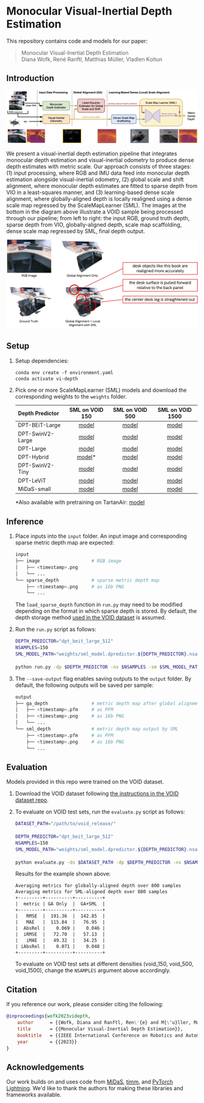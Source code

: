 # Monocular Visual-Inertial Depth Estimation

This repository contains code and models for our paper:

> Monocular Visual-Inertial Depth Estimation  
> Diana Wofk, René Ranftl, Matthias Müller, Vladlen Koltun

## Introduction

![Methodology Diagram](figures/methodology_diagram.png)

We present a visual-inertial depth estimation pipeline that integrates monocular depth estimation and visual-inertial odometry to produce dense depth estimates with metric scale. Our approach consists of three stages: (1) input processing, where RGB and IMU data feed into monocular depth estimation alongside visual-inertial odometry, (2) global scale and shift alignment, where monocular depth estimates are fitted to sparse depth from VIO in a least-squares manner, and (3) learning-based dense scale alignment, where globally-aligned depth is locally realigned using a dense scale map regressed by the ScaleMapLearner (SML). The images at the bottom in the diagram above illustrate a VOID sample being processed through our pipeline; from left to right: the input RGB, ground truth depth, sparse depth from VIO, globally-aligned depth, scale map scaffolding, dense scale map regressed by SML, final depth output.

![Teaser Figure](figures/teaser_figure.png)

## Setup

1) Setup dependencies:

    ```shell
    conda env create -f environment.yaml
    conda activate vi-depth
    ```

2) Pick one or more ScaleMapLearner (SML) models and download the corresponding weights to the `weights` folder.

    | Depth Predictor   |  SML on VOID 150  |  SML on VOID 500  | SML on VOID 1500 |
    | :---              |       :----:      |       :----:      |      :----:      |
    | DPT-BEiT-Large    | [model](https://github.com/isl-org/VI-Depth/releases/download/v1/sml_model.dpredictor.dpt_beit_large_512.nsamples.150.ckpt) | [model](https://github.com/isl-org/VI-Depth/releases/download/v1/sml_model.dpredictor.dpt_beit_large_512.nsamples.500.ckpt) | [model](https://github.com/isl-org/VI-Depth/releases/download/v1/sml_model.dpredictor.dpt_beit_large_512.nsamples.1500.ckpt) |
    | DPT-SwinV2-Large  | [model](https://github.com/isl-org/VI-Depth/releases/download/v1/sml_model.dpredictor.dpt_swin2_large_384.nsamples.150.ckpt) | [model](https://github.com/isl-org/VI-Depth/releases/download/v1/sml_model.dpredictor.dpt_swin2_large_384.nsamples.500.ckpt) | [model](https://github.com/isl-org/VI-Depth/releases/download/v1/sml_model.dpredictor.dpt_swin2_large_384.nsamples.1500.ckpt) |
    | DPT-Large         | [model](https://github.com/isl-org/VI-Depth/releases/download/v1/sml_model.dpredictor.dpt_large.nsamples.150.ckpt) | [model](https://github.com/isl-org/VI-Depth/releases/download/v1/sml_model.dpredictor.dpt_large.nsamples.500.ckpt) | [model](https://github.com/isl-org/VI-Depth/releases/download/v1/sml_model.dpredictor.dpt_large.nsamples.1500.ckpt) |
    | DPT-Hybrid        | [model](https://github.com/isl-org/VI-Depth/releases/download/v1/sml_model.dpredictor.dpt_hybrid.nsamples.150.ckpt)* | [model](https://github.com/isl-org/VI-Depth/releases/download/v1/sml_model.dpredictor.dpt_hybrid.nsamples.500.ckpt) | [model](https://github.com/isl-org/VI-Depth/releases/download/v1/sml_model.dpredictor.dpt_hybrid.nsamples.1500.ckpt) |
    | DPT-SwinV2-Tiny   | [model](https://github.com/isl-org/VI-Depth/releases/download/v1/sml_model.dpredictor.dpt_swin2_tiny_256.nsamples.150.ckpt) | [model](https://github.com/isl-org/VI-Depth/releases/download/v1/sml_model.dpredictor.dpt_swin2_tiny_256.nsamples.500.ckpt) | [model](https://github.com/isl-org/VI-Depth/releases/download/v1/sml_model.dpredictor.dpt_swin2_tiny_256.nsamples.1500.ckpt) |
    | DPT-LeViT         | [model](https://github.com/isl-org/VI-Depth/releases/download/v1/sml_model.dpredictor.dpt_levit_224.nsamples.150.ckpt) | [model](https://github.com/isl-org/VI-Depth/releases/download/v1/sml_model.dpredictor.dpt_levit_224.nsamples.500.ckpt) | [model](https://github.com/isl-org/VI-Depth/releases/download/v1/sml_model.dpredictor.dpt_levit_224.nsamples.1500.ckpt) |
    | MiDaS-small       | [model](https://github.com/isl-org/VI-Depth/releases/download/v1/sml_model.dpredictor.midas_small.nsamples.150.ckpt) | [model](https://github.com/isl-org/VI-Depth/releases/download/v1/sml_model.dpredictor.midas_small.nsamples.500.ckpt) | [model](https://github.com/isl-org/VI-Depth/releases/download/v1/sml_model.dpredictor.midas_small.nsamples.1500.ckpt) |

    *Also available with pretraining on TartanAir: [model](https://github.com/isl-org/VI-Depth/releases/download/v1/sml_model.dpredictor.dpt_hybrid.nsamples.150.pretrained.ckpt)

## Inference

1) Place inputs into the `input` folder. An input image and corresponding sparse metric depth map are expected:

    ```bash
    input
    ├── image                   # RGB image
    │   ├── <timestamp>.png
    │   └── ...
    └── sparse_depth            # sparse metric depth map
        ├── <timestamp>.png     # as 16b PNG
        └── ...
    ```

    The `load_sparse_depth` function in `run.py` may need to be modified depending on the format in which sparse depth is stored. By default, the depth storage method [used in the VOID dataset](https://github.com/alexklwong/void-dataset/blob/master/src/data_utils.py) is assumed.

2) Run the `run.py` script as follows:

    ```bash
    DEPTH_PREDICTOR="dpt_beit_large_512"
    NSAMPLES=150
    SML_MODEL_PATH="weights/sml_model.dpredictor.${DEPTH_PREDICTOR}.nsamples.${NSAMPLES}.ckpt"

    python run.py -dp $DEPTH_PREDICTOR -ns $NSAMPLES -sm $SML_MODEL_PATH --save-output
    ```

3) The `--save-output` flag enables saving outputs to the `output` folder. By default, the following outputs will be saved per sample:

    ```bash
    output
    ├── ga_depth                # metric depth map after global alignment
    │   ├── <timestamp>.pfm     # as PFM
    │   ├── <timestamp>.png     # as 16b PNG
    │   └── ...
    └── sml_depth               # metric depth map output by SML
        ├── <timestamp>.pfm     # as PFM
        ├── <timestamp>.png     # as 16b PNG
        └── ...
    ```

## Evaluation

Models provided in this repo were trained on the VOID dataset. 
1) Download the VOID dataset following [the instructions in the VOID dataset repo](https://github.com/alexklwong/void-dataset#downloading-void).
2) To evaluate on VOID test sets, run the `evaluate.py` script as follows:

    ```bash
    DATASET_PATH="/path/to/void_release/"

    DEPTH_PREDICTOR="dpt_beit_large_512"
    NSAMPLES=150
    SML_MODEL_PATH="weights/sml_model.dpredictor.${DEPTH_PREDICTOR}.nsamples.${NSAMPLES}.ckpt"

    python evaluate.py -ds $DATASET_PATH -dp $DEPTH_PREDICTOR -ns $NSAMPLES -sm $SML_MODEL_PATH
    ```

    Results for the example shown above:

    ```
    Averaging metrics for globally-aligned depth over 800 samples
    Averaging metrics for SML-aligned depth over 800 samples
    +---------+----------+----------+
    |  metric | GA Only  |  GA+SML  |
    +---------+----------+----------+
    |   RMSE  |  191.36  |  142.85  |
    |   MAE   |  115.84  |   76.95  |
    |  AbsRel |    0.069 |    0.046 |
    |  iRMSE  |   72.70  |   57.13  |
    |   iMAE  |   49.32  |   34.25  |
    | iAbsRel |    0.071 |    0.048 |
    +---------+----------+----------+
    ```
    
    To evaluate on VOID test sets at different densities (void_150, void_500, void_1500), change the `NSAMPLES` argument above accordingly.

## Citation

If you reference our work, please consider citing the following:

```bib
@inproceedings{wofk2023videpth,
    author      = {{Wofk, Diana and Ranftl, Ren\'{e} and M{\"u}ller, Matthias and Koltun, Vladlen}},
    title       = {{Monocular Visual-Inertial Depth Estimation}},
    booktitle   = {{IEEE International Conference on Robotics and Automation (ICRA)}},
    year        = {{2023}}
}
```

## Acknowledgements

Our work builds on and uses code from [MiDaS](https://github.com/isl-org/MiDaS), [timm](https://github.com/rwightman/pytorch-image-models), and [PyTorch Lightning](https://lightning.ai/docs/pytorch/stable/). We'd like to thank the authors for making these libraries and frameworks available.

